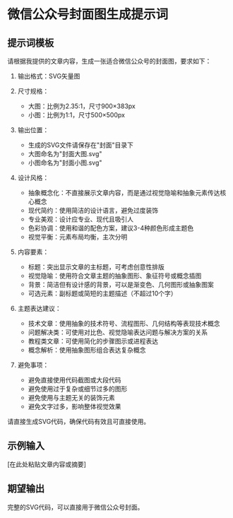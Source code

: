 # 微信公众号封面图生成提示词

## 提示词模板

请根据我提供的文章内容，生成一张适合微信公众号的封面图，要求如下：

1. 输出格式：SVG矢量图
2. 尺寸规格：
   - 大图：比例为2.35:1，尺寸900×383px
   - 小图：比例为1:1，尺寸500×500px
3. 输出位置：
   - 生成的SVG文件请保存在"封面"目录下
   - 大图命名为"封面大图.svg"
   - 小图命名为"封面小图.svg"

4. 设计风格：
   - 抽象概念化：不直接展示文章内容，而是通过视觉隐喻和抽象元素传达核心概念
   - 现代简约：使用简洁的设计语言，避免过度装饰
   - 专业美观：设计应专业、现代且吸引人
   - 色彩协调：使用和谐的配色方案，建议3-4种颜色形成主题色
   - 视觉平衡：元素布局均衡，主次分明

5. 内容要素：
   - 标题：突出显示文章的主标题，可考虑创意性排版
   - 视觉隐喻：使用符合文章主题的抽象图形、象征符号或概念插图
   - 背景：简洁但有设计感的背景，可以是渐变色、几何图形或抽象图案
   - 可选元素：副标题或简短的主题描述（不超过10个字）

6. 主题表达建议：
   - 技术文章：使用抽象的技术符号、流程图形、几何结构等表现技术概念
   - 问题解决类：可使用对比色、视觉隐喻表达问题与解决方案的关系
   - 教程类文章：可使用简化的步骤图示或进程表达
   - 概念解析：使用抽象图形组合表达复杂概念

7. 避免事项：
   - 避免直接使用代码截图或大段代码
   - 避免使用过于复杂或细节过多的图形
   - 避免使用与主题无关的装饰元素
   - 避免文字过多，影响整体视觉效果

请直接生成SVG代码，确保代码有效且可直接使用。

## 示例输入

[在此处粘贴文章内容或摘要]

## 期望输出

完整的SVG代码，可以直接用于微信公众号封面。
